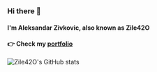 ### Hi there 👋
#### I'm  Aleksandar Zivkovic, also known as Zile42O
#### 👉 Check my [portfolio](https://zile42o.github.io/portfolio/)
![Zile42O's GitHub stats](https://github-readme-stats.vercel.app/api?username=zile42O&theme=midnight-purple&show_icons=true)
